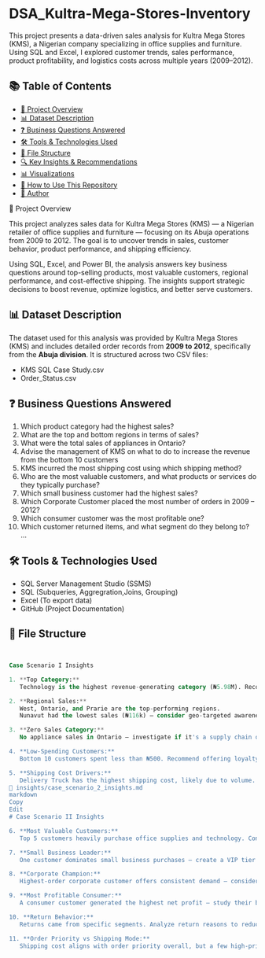 # DSA_Kultra-Mega-Stores-Inventory
This project presents a data-driven sales analysis for Kultra Mega Stores (KMS), a Nigerian company specializing in office supplies and furniture. Using SQL and Excel, I explored customer trends, sales performance, product profitability, and logistics costs across multiple years (2009–2012).

## 📚 Table of Contents

- [📌 Project Overview](#-project-overview)
- [📊 Dataset Description](#-dataset-description)
- [❓ Business Questions Answered](#-business-questions-answered)
- [🛠️ Tools & Technologies Used](#️-tools--technologies-used)
- [📁 File Structure](#-file-structure)
- [🔍 Key Insights & Recommendations](#-key-insights--recommendations)
- [📊 Visualizations](#-visualizations)
- [🚀 How to Use This Repository](#-how-to-use-this-repository)
- [👤 Author](#-author)

📌 Project Overview

This project analyzes sales data for Kultra Mega Stores (KMS) — a Nigerian retailer of office supplies and furniture — focusing on its Abuja operations from 2009 to 2012. The goal is to uncover trends in sales, customer behavior, product performance, and shipping efficiency.

Using SQL, Excel, and Power BI, the analysis answers key business questions around top-selling products, most valuable customers, regional performance, and cost-effective shipping. The insights support strategic decisions to boost revenue, optimize logistics, and better serve customers.
 
## 📊 Dataset Description

The dataset used for this analysis was provided by Kultra Mega Stores (KMS) and includes detailed order records from **2009 to 2012**, specifically from the **Abuja division**. It is structured across two CSV files:
- KMS SQL Case Study.csv
- Order_Status.csv

## ❓ Business Questions Answered

1. Which product category had the highest sales?
2. What are the top and bottom regions in terms of sales?
3. What were the total sales of appliances in Ontario?
4. Advise the management of KMS on what to do to increase the revenue from the bottom 10 customers
5. KMS incurred the most shipping cost using which shipping method?
6. Who are the most valuable customers, and what products or services do they typically purchase?
7. Which small business customer had the highest sales?
8. Which Corporate Customer placed the most number of orders in 2009 – 2012?
9. Which consumer customer was the most profitable one?
10. Which customer returned items, and what segment do they belong to?
...

## 🛠️ Tools & Technologies Used
- SQL Server Management Studio (SSMS) 
- SQL (Subqueries, Aggregration,Joins, Grouping)
- Excel (To export data)
- GitHub (Project Documentation)


## 📁 File Structure


``` sql


Case Scenario I Insights

1. **Top Category:**  
   Technology is the highest revenue-generating category (₦5.98M). Recommend focusing promotions and stock on this category.

2. **Regional Sales:**  
   West, Ontario, and Prarie are the top-performing regions.  
   Nunavut had the lowest sales (₦116k) — consider geo-targeted awareness campaigns.

3. **Zero Sales Category:**  
   No appliance sales in Ontario — investigate if it's a supply chain or product-market fit issue.

4. **Low-Spending Customers:**  
   Bottom 10 customers spent less than ₦500. Recommend offering loyalty discounts or bundling strategies to increase spend.

5. **Shipping Cost Drivers:**  
   Delivery Truck has the highest shipping cost, likely due to volume. Monitor cost-effectiveness in low-margin transactions.
📁 insights/case_scenario_2_insights.md
markdown
Copy
Edit
# Case Scenario II Insights

6. **Most Valuable Customers:**  
   Top 5 customers heavily purchase office supplies and technology. Consider exclusive packages or subscription models.

7. **Small Business Leader:**  
   One customer dominates small business purchases — create a VIP tier or repeat-order program.

8. **Corporate Champion:**  
   Highest-order corporate customer offers consistent demand — consider account-based pricing.

9. **Most Profitable Consumer:**  
   A consumer customer generated the highest net profit — study their basket and identify upsell opportunities.

10. **Return Behavior:**  
   Returns came from specific segments. Analyze return reasons to reduce reverse logistics costs.

11. **Order Priority vs Shipping Mode:**  
   Shipping cost aligns with order priority overall, but a few high-priority orders used slower methods. Flag for logistics audit.



